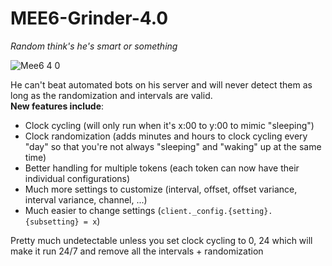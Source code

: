 # MEE6-Grinder-4.0
_Random think's he's smart or something_

![Mee6 4 0](https://user-images.githubusercontent.com/100868154/208158290-2fe5c9a6-c304-4b8a-8835-fb55c6282273.png)

He can't beat automated bots on his server and will never detect them as long as the randomization and intervals are valid.
<br>
**New features include**:
- Clock cycling (will only run when it's x:00 to y:00 to mimic "sleeping")
- Clock randomization (adds minutes and hours to clock cycling every "day" so that you're not always "sleeping" and "waking" up at the same time)
- Better handling for multiple tokens (each token can now have their individual configurations)
- Much more settings to customize (interval, offset, offset variance, interval variance, channel, ...)
- Much easier to change settings (`client._config.{setting}.{subsetting} = x`)

Pretty much undetectable unless you set clock cycling to 0, 24 which will make it run 24/7 and remove all the intervals + randomization
